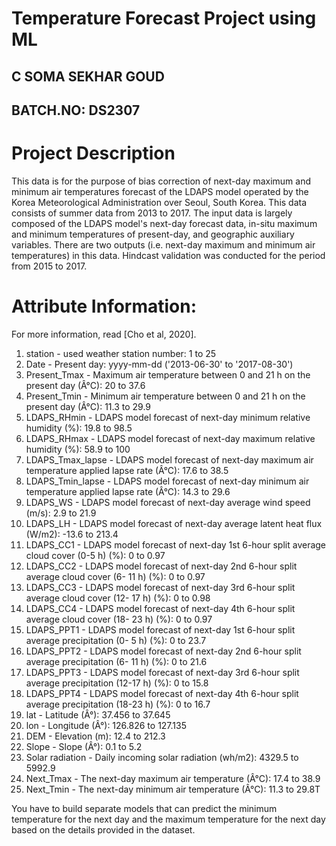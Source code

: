 # Temperature Forecast Project using ML

C SOMA SEKHAR GOUD
---------------
BATCH.NO: DS2307
---------------------------------------------------
# Project Description

This data is for the purpose of bias correction of next-day maximum and minimum air 
temperatures forecast of the LDAPS model operated by the Korea Meteorological 
Administration over Seoul, South Korea. This data consists of summer data from 2013 to 2017. 
The input data is largely composed of the LDAPS model's next-day forecast data, in-situ 
maximum and minimum temperatures of present-day, and geographic auxiliary variables. There 
are two outputs (i.e. next-day maximum and minimum air temperatures) in this data. Hindcast 
validation was conducted for the period from 2015 to 2017.

# Attribute Information:
For more information, read [Cho et al, 2020].
1. station - used weather station number: 1 to 25
2. Date - Present day: yyyy-mm-dd ('2013-06-30' to '2017-08-30')
3. Present_Tmax - Maximum air temperature between 0 and 21 h on the present day (Â°C): 20 
to 37.6
4. Present_Tmin - Minimum air temperature between 0 and 21 h on the present day (Â°C): 11.3 
to 29.9
5. LDAPS_RHmin - LDAPS model forecast of next-day minimum relative humidity (%): 19.8 to 
98.5
6. LDAPS_RHmax - LDAPS model forecast of next-day maximum relative humidity (%): 58.9 to 
100
7. LDAPS_Tmax_lapse - LDAPS model forecast of next-day maximum air temperature applied 
lapse rate (Â°C): 17.6 to 38.5
8. LDAPS_Tmin_lapse - LDAPS model forecast of next-day minimum air temperature applied 
lapse rate (Â°C): 14.3 to 29.6
9. LDAPS_WS - LDAPS model forecast of next-day average wind speed (m/s): 2.9 to 21.9
10. LDAPS_LH - LDAPS model forecast of next-day average latent heat flux (W/m2): -13.6 to 
213.4
11. LDAPS_CC1 - LDAPS model forecast of next-day 1st 6-hour split average cloud cover (0-5 
h) (%): 0 to 0.97
12. LDAPS_CC2 - LDAPS model forecast of next-day 2nd 6-hour split average cloud cover (6-
11 h) (%): 0 to 0.97
13. LDAPS_CC3 - LDAPS model forecast of next-day 3rd 6-hour split average cloud cover (12-
17 h) (%): 0 to 0.98
14. LDAPS_CC4 - LDAPS model forecast of next-day 4th 6-hour split average cloud cover (18-
23 h) (%): 0 to 0.97
15. LDAPS_PPT1 - LDAPS model forecast of next-day 1st 6-hour split average precipitation (0-
5 h) (%): 0 to 23.7
16. LDAPS_PPT2 - LDAPS model forecast of next-day 2nd 6-hour split average precipitation (6-
11 h) (%): 0 to 21.6
17. LDAPS_PPT3 - LDAPS model forecast of next-day 3rd 6-hour split average precipitation 
(12-17 h) (%): 0 to 15.8
18. LDAPS_PPT4 - LDAPS model forecast of next-day 4th 6-hour split average precipitation 
(18-23 h) (%): 0 to 16.7
19. lat - Latitude (Â°): 37.456 to 37.645
20. lon - Longitude (Â°): 126.826 to 127.135
21. DEM - Elevation (m): 12.4 to 212.3
22. Slope - Slope (Â°): 0.1 to 5.2
23. Solar radiation - Daily incoming solar radiation (wh/m2): 4329.5 to 5992.9
24. Next_Tmax - The next-day maximum air temperature (Â°C): 17.4 to 38.9
25. Next_Tmin - The next-day minimum air temperature (Â°C): 11.3 to 29.8T

    
You have to build separate models that can predict the minimum temperature for the next day 
and the maximum temperature for the next day based on the details provided in the dataset.
